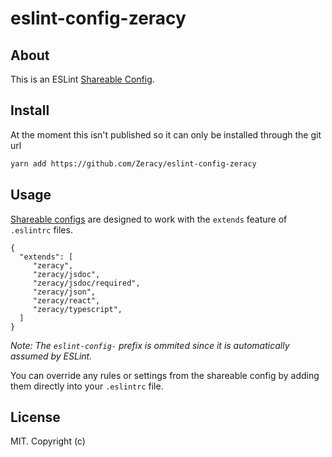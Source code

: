 # eslint-config-zeracy

## About 
This is an ESLint [Shareable Config](http://eslint.org/docs/developer-guide/shareable-configs).


## Install
At the moment this isn't published so it can only be installed through the git url
```bash
yarn add https://github.com/Zeracy/eslint-config-zeracy
```

## Usage

[Shareable configs](http://eslint.org/docs/developer-guide/shareable-configs) are designed to work with the `extends` feature of `.eslintrc` files.

```
{
  "extends": [
     "zeracy",
     "zeracy/jsdoc",
     "zeracy/jsdoc/required",
     "zeracy/json",
     "zeracy/react",
     "zeracy/typescript",
  ]
}
```

*Note: The `eslint-config-` prefix is ommited since it is automatically assumed by ESLint.*

You can override any rules or settings from the shareable config by adding them directly into your
`.eslintrc` file.

## License

MIT. Copyright (c)